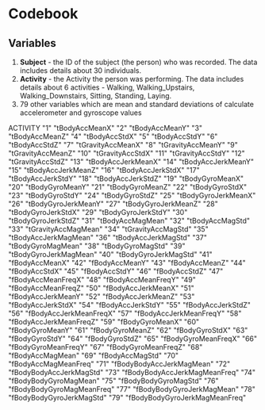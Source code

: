 
# Codebook

## Variables

1. **Subject** - the ID of the subject (the person) who was recorded. The data includes details about 30 individuals.
2. **Activity** - the Activity the person was performing. The data includes details about 6 activities - Walking, Walking_Upstairs, Walking_Downstairs, Sitting, Standing, Laying.
3. 79 other variables which are mean and standard deviations of calculate accelerometer and gyroscope values

ACTIVITY
"1" "tBodyAccMeanX"
"2" "tBodyAccMeanY"
"3" "tBodyAccMeanZ"
"4" "tBodyAccStdX"
"5" "tBodyAccStdY"
"6" "tBodyAccStdZ"
"7" "tGravityAccMeanX"
"8" "tGravityAccMeanY"
"9" "tGravityAccMeanZ"
"10" "tGravityAccStdX"
"11" "tGravityAccStdY"
"12" "tGravityAccStdZ"
"13" "tBodyAccJerkMeanX"
"14" "tBodyAccJerkMeanY"
"15" "tBodyAccJerkMeanZ"
"16" "tBodyAccJerkStdX"
"17" "tBodyAccJerkStdY"
"18" "tBodyAccJerkStdZ"
"19" "tBodyGyroMeanX"
"20" "tBodyGyroMeanY"
"21" "tBodyGyroMeanZ"
"22" "tBodyGyroStdX"
"23" "tBodyGyroStdY"
"24" "tBodyGyroStdZ"
"25" "tBodyGyroJerkMeanX"
"26" "tBodyGyroJerkMeanY"
"27" "tBodyGyroJerkMeanZ"
"28" "tBodyGyroJerkStdX"
"29" "tBodyGyroJerkStdY"
"30" "tBodyGyroJerkStdZ"
"31" "tBodyAccMagMean"
"32" "tBodyAccMagStd"
"33" "tGravityAccMagMean"
"34" "tGravityAccMagStd"
"35" "tBodyAccJerkMagMean"
"36" "tBodyAccJerkMagStd"
"37" "tBodyGyroMagMean"
"38" "tBodyGyroMagStd"
"39" "tBodyGyroJerkMagMean"
"40" "tBodyGyroJerkMagStd"
"41" "fBodyAccMeanX"
"42" "fBodyAccMeanY"
"43" "fBodyAccMeanZ"
"44" "fBodyAccStdX"
"45" "fBodyAccStdY"
"46" "fBodyAccStdZ"
"47" "fBodyAccMeanFreqX"
"48" "fBodyAccMeanFreqY"
"49" "fBodyAccMeanFreqZ"
"50" "fBodyAccJerkMeanX"
"51" "fBodyAccJerkMeanY"
"52" "fBodyAccJerkMeanZ"
"53" "fBodyAccJerkStdX"
"54" "fBodyAccJerkStdY"
"55" "fBodyAccJerkStdZ"
"56" "fBodyAccJerkMeanFreqX"
"57" "fBodyAccJerkMeanFreqY"
"58" "fBodyAccJerkMeanFreqZ"
"59" "fBodyGyroMeanX"
"60" "fBodyGyroMeanY"
"61" "fBodyGyroMeanZ"
"62" "fBodyGyroStdX"
"63" "fBodyGyroStdY"
"64" "fBodyGyroStdZ"
"65" "fBodyGyroMeanFreqX"
"66" "fBodyGyroMeanFreqY"
"67" "fBodyGyroMeanFreqZ"
"68" "fBodyAccMagMean"
"69" "fBodyAccMagStd"
"70" "fBodyAccMagMeanFreq"
"71" "fBodyBodyAccJerkMagMean"
"72" "fBodyBodyAccJerkMagStd"
"73" "fBodyBodyAccJerkMagMeanFreq"
"74" "fBodyBodyGyroMagMean"
"75" "fBodyBodyGyroMagStd"
"76" "fBodyBodyGyroMagMeanFreq"
"77" "fBodyBodyGyroJerkMagMean"
"78" "fBodyBodyGyroJerkMagStd"
"79" "fBodyBodyGyroJerkMagMeanFreq"
